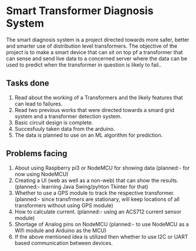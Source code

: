 # Smart Transformer Diagnosis System

The smart diagnosis system is a project directed towards more safer, better and smarter use of distribution level transformers.
The objective of the project is to make a smart device that can sit on top pf a transformer that can sense and send live data to a concerned server where the data can be used to predict when the transformer in question is likely to fail..


## Tasks done
1. Read about the working of a Transformers and the likely features that can lead to failures.
2. Read two previous works that were directed towards a smard grid system and a transformer detection system.
3. Basic circuit design is complete.
4. Succesfuuly taken data from the arduino.
5. The data is planned to use on an ML algorithm for prediction.

## Problems facing
1. About using Raspberry pi3 or NodeMCU for showing data (planned:- for now using NodeMCU)
2. Creating a UI (web as well as a non-web) that can show the results. (planned:- learning Java Swing/pyhton Tkinter for that)
3. Whether to use a GPS module to track the respective transformer. (planned:- since transfrmers are stationary, will keep locations of all transformers without using GPS module)
4. How to calculate current. (planned:- using an ACS712 current sensor module)
5. Shortage of Analog pins on NodeMCU (planned:- to use NodeMCU as a Wifi module and Arduino as the MCU)
6. If the above mentioned idea is utilized then whether to use I2C or UART based communication between devices.
